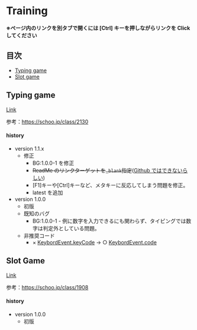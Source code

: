 # Training
**※ページ内のリンクを別タブで開くには [Ctrl] キーを押しながらリンクを Click してください**

## 目次
- [Typing game](#typinggame)
- [Slot game](#slotgame)

<a name="typinggame"></a>
## Typing game

[Link](https://rksan.github.io/training/typinggame/latest)

参考：https://schoo.jp/class/2130


#### history
- version 1.1.x
    + 修正
        * BG:1.0.0-1 を修正
        * ~~ReadMe のリンクターゲットを`_blank`指定~~([Github ではできないらしい](https://stackoverflow.com/questions/41915571/open-link-in-new-tab-with-github-markdown-using-target-blank))
        * [F1]キーや[Ctrl]キーなど、メタキーに反応してしまう問題を修正。
        * latest を追加
- version 1.0.0
    + 初版
    + 既知のバグ
        * BG:1.0.0-1 - 例に数字を入力できるにも関わらず、タイピングでは数字は判定外としている問題。
    + 非推奨コード
        * × [KeybordEvent.keyCode](https://developer.mozilla.org/ja/docs/Web/API/KeyboardEvent/keyCode) -> ○ [KeybordEvent.code](https://developer.mozilla.org/ja/docs/Web/API/KeyboardEvent/code)



<a name="slotgame"></a>
## Slot Game

[Link](https://rksan.github.io/training/slotgame/latest)

参考：https://schoo.jp/class/1908

#### history
- version 1.0.0
    + 初版